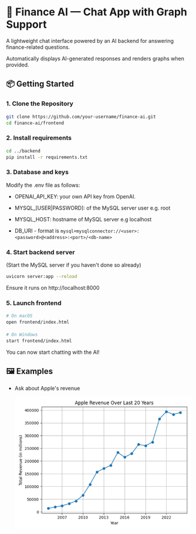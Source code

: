 # 🤖 Finance AI — Chat App with Graph Support

A lightweight chat interface powered by an AI backend for answering finance-related questions. 

Automatically displays AI-generated responses and renders graphs when provided.

## 📦 Getting Started

### 1. Clone the Repository

```bash
git clone https://github.com/your-username/finance-ai.git
cd finance-ai/frontend
```

### 2. Install requirements

```bash
cd ../backend
pip install -r requirements.txt
```

### 3. Database and keys
Modify the .env file as follows:

*  OPENAI_API_KEY: your own API key from OpenAI.

*  MYSQL_[USER|PASSWORD]: of the MySQL server user e.g. root

*  MYSQL_HOST: hostname of MySQL server e.g localhost

*  DB_URI - format is `mysql+mysqlconnector://<user>:<password>@<address>:<port>/<db-name>`


### 4. Start backend server

(Start the MySQL server if you haven't done so already)

```bash
uvicorn server:app --reload
```

Ensure it runs on http://localhost:8000

### 5. Launch frontend

```bash
# On macOS
open frontend/index.html

# On Windows
start frontend/index.html
```

You can now start chatting with the AI!

## 🖼️ Examples

- Ask about Apple's revenue 

    ![Stock price example screenshot](backend/graph/graph_6ea1a7e4.png)

